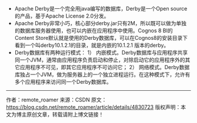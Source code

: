 - Apache Derby是一个完全用java编写的数据库，Derby是一个Open source的产品，基于Apache License 2.0分发。
- Apache Derby非常小巧，核心部分derby.jar只有2M，所以既可以做为单独的数据库服务器使用，也可以内嵌在应用程序中使用。Cognos 8 BI的Content Store默认就是使用的Derby数据库，可以在Cognos8的安装目录下看到一个叫derby10.1.2.1的目录，就是内嵌的10.1.2.1 版本的derby。
- Derby数据库有两种运行模式：
1） 内嵌模式。Derby数据库与应用程序共享同一个JVM，通常由应用程序负责启动和停止，对除启动它的应用程序外的其它应用程序不可见，即其它应用程序不可访问它；
2） 网络模式。Derby数据库独占一个JVM，做为服务器上的一个独立进程运行。在这种模式下，允许有多个应用程序来访问同一个Derby数据库。
--------------------- 
作者：remote_roamer 
来源：CSDN 
原文：https://blog.csdn.net/remote_roamer/article/details/4830723 
版权声明：本文为博主原创文章，转载请附上博文链接！